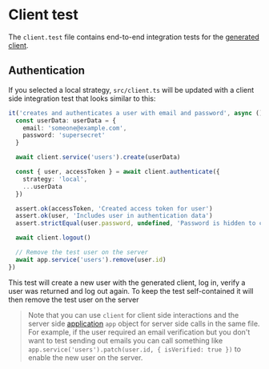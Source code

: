 # Client test

The `client.test` file contains end-to-end integration tests for the [generated client](./client.md).

## Authentication

If you selected a local strategy, `src/client.ts` will be updated with a client side integration test that looks similar to this:

```ts
it('creates and authenticates a user with email and password', async () => {
  const userData: userData = {
    email: 'someone@example.com',
    password: 'supersecret'
  }

  await client.service('users').create(userData)

  const { user, accessToken } = await client.authenticate({
    strategy: 'local',
    ...userData
  })

  assert.ok(accessToken, 'Created access token for user')
  assert.ok(user, 'Includes user in authentication data')
  assert.strictEqual(user.password, undefined, 'Password is hidden to clients')

  await client.logout()

  // Remove the test user on the server
  await app.service('users').remove(user.id)
})
```

This test will create a new user with the generated client, log in, verify a user was returned and log out again. To keep the test self-contained it will then remove the test user on the server

<BlockQuote type="tip">

Note that you can use `client` for client side interactions and the server side [application](./app.md#application) `app` object for server side calls in the same file. For example, if the user required an email verification but you don't want to test sending out emails you can call something like `app.service('users').patch(user.id, { isVerified: true })` to enable the new user on the server.

</BlockQuote>
